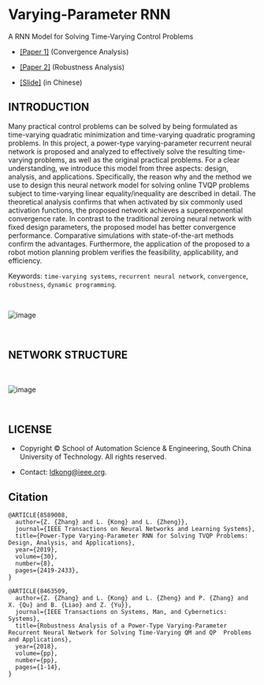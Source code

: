 # Varying-Parameter RNN
A RNN Model for Solving Time-Varying Control Problems

- [[Paper 1]](https://ieeexplore.ieee.org/document/8589008) (Convergence Analysis)

- [[Paper 2]](https://ieeexplore.ieee.org/document/8463509) (Robustness Analysis)

- [[Slide]](https://github.com/ldkong1205/Varying-Parameter-RNN/blob/master/Slide(in%20Chinese).pdf) (in Chinese)


INTRODUCTION
-----
Many practical control problems can be solved by being formulated as time-varying quadratic minimization and time-varying quadratic programing problems. In this project, a power-type varying-parameter recurrent neural network is proposed and analyzed to effectively solve the resulting time-varying problems, as well as the original practical problems. For a clear understanding, we introduce this model from three aspects: design, analysis, and applications. Specifically, the reason why and the method we use to design this neural network model for solving online TVQP problems subject to time-varying linear equality/inequality are described in detail. The theoretical analysis confirms that when activated by six commonly used activation functions, the proposed network achieves a superexponential convergence rate. In contrast to the traditional zeroing neural network with fixed design parameters, the proposed model has better convergence performance. Comparative simulations with state-of-the-art methods confirm the advantages. Furthermore, the application of the proposed to a robot motion planning problem verifies the feasibility, applicability, and efficiency.

Keywords: `time-varying systems`,  `recurrent neural network`,  `convergence`, `robustness`, `dynamic programming`.

<br>

![image](https://github.com/ldkong1205/Varying-Parameter-RNN/blob/master/image/Kinova.jpg)

<br>

NETWORK STRUCTURE
-----
<br>

![image](https://github.com/ldkong1205/Varying-Parameter-RNN/blob/master/image/network.jpg)

<br>

LICENSE
-----

- Copyright © School of Automation Science & Engineering, South China University of Technology. All rights reserved.

- Contact: ldkong@ieee.org.

Citation
-----

```
@ARTICLE{8589008, 
  author={Z. {Zhang} and L. {Kong} and L. {Zheng}}, 
  journal={IEEE Transactions on Neural Networks and Learning Systems}, 
  title={Power-Type Varying-Parameter RNN for Solving TVQP Problems: Design, Analysis, and Applications}, 
  year={2019}, 
  volume={30}, 
  number={8}, 
  pages={2419-2433}, 
}
```

```
@ARTICLE{8463509, 
  author={Z. {Zhang} and L. {Kong} and L. {Zheng} and P. {Zhang} and X. {Qu} and B. {Liao} and Z. {Yu}}, 
  journal={IEEE Transactions on Systems, Man, and Cybernetics: Systems}, 
  title={Robustness Analysis of a Power-Type Varying-Parameter Recurrent Neural Network for Solving Time-Varying QM and QP  Problems and Applications}, 
  year={2018}, 
  volume={pp}, 
  number={pp}, 
  pages={1-14}, 
}
```
